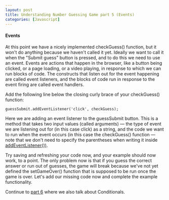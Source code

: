 ```yaml
---
layout: post
title: Understanding Number Guessing Game part 5 (Events)
categories: [Javascript]
---
```

#### Events
At this point we have a nicely implemented checkGuess() function, but it won't do anything because we haven't called it yet. Ideally we want to call it when the "Submit guess" button is pressed, and to do this we need to use an event. Events are actions that happen in the browser, like a button being clicked, or a page loading, or a video playing, in response to which we can run blocks of code. The constructs that listen out for the event happening are called event listeners, and the blocks of code run in response to the event firing are called event handlers.

Add the following line below the closing curly brace of your checkGuess() function:
    
    guessSubmit.addEventListener('click', checkGuess);
    
Here we are adding an event listener to the guessSubmit button. This is a method that takes two input values (called arguments) — the type of event we are listening out for (in this case click) as a string, and the code we want to run when the event occurs (in this case the checkGuess() function — note that we don't need to specify the parentheses when writing it inside [addEventListener())](https://developer.mozilla.org/en-US/docs/Web/API/EventTarget/addEventListener).

Try saving and refreshing your code now, and your example should now work, to a point. The only problem now is that if you guess the correct answer or run out of guesses, the game will break because we've not yet defined the setGameOver() function that is supposed to be run once the game is over. Let's add our missing code now and complete the example functionality.

Continue to [part 6](https://reizariva-hale.github.io/understanding-number-guessing-game-part6/) where we also talk about Conditionals.
